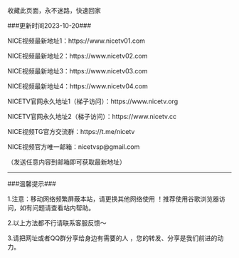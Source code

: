 <p>收藏此页面，永不迷路，快速回家</p>
<p>###更新时间2023-10-20###</p>
<p>NICE视频最新地址1：https://www.nicetv01.com</p>
<p>NICE视频最新地址2：https://www.nicetv02.com</p>
<p>NICE视频最新地址3：https://www.nicetv03.com</p>
<p>NICE视频最新地址4：https://www.nicetv04.com</p>
<p>NICETV官网永久地址1（梯子访问）：https://www.nicetv.org</p>
<p>NICETV官网永久地址2（梯子访问）：https://www.nicetv.cc</p>
<p>NICE视频TG官方交流群：https://t.me/nicetv</p>
<p>NICE视频官方唯一邮箱：nicetvsp@gmail.com</p>
<p>（发送任意内容到邮箱即可获取最新地址）</p>
<hr>
<p>###温馨提示###</p>
<p>1.注意：移动网络频繁屏蔽本站，请更换其他网络使用 ！推荐使用谷歌浏览器访问，如有问题请查看站内帮助。</p>
<p>2.以上方法都不行请联系客服反馈～</p>
<p>3.请把网址或者QQ群分享给身边有需要的人 ，您的转发、分享是我们前进的动力。
